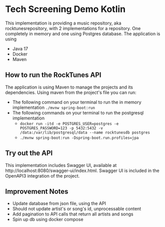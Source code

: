 # Tech Screening Demo Kotlin
This implementation is providing a music repository, aka rocktunesrepository, with 2 implementations for a repository. 
One completely in memory and one using Postgres database.
The application is using
- Java 17
- Docker
- Maven

## How to run the RockTunes API
The application is using Maven to manage the projects and its dependencies. Using maven from the project's file
you can run: 
- The following command on your terminal to run the in memory implementation `./mvnw spring-boot:run`
- The following commands on your terminal to run the postgresql implementation 
  - `docker run -itd -e POSTGRES_USER=postgres -e POSTGRES_PASSWORD=123 -p 5432:5432 -v /data:/var/lib/postgresql/data --name rocktunesdb postgres`
  - `./mvnw spring-boot:run -Dspring-boot.run.profiles=jpa`

## Try out the API
This implementation includes Swagger UI, available at http://localhost:8080/swagger-ui/index.html. Swagger UI is included
in the OpenAPI3 integration of the project.

## Improvement Notes
- Update database from json file, using the API
- Should not update artist's or song's id, unprocessable content
- Add pagination to API calls that return all artists and songs
- Spin up db using docker compose